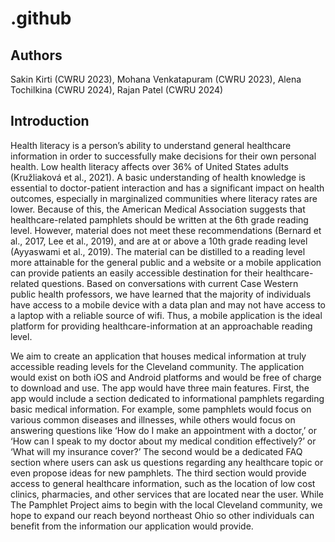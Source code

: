 # .github

## Authors
Sakin Kirti (CWRU 2023), Mohana Venkatapuram (CWRU 2023), Alena Tochilkina (CWRU 2024), Rajan Patel (CWRU 2024)

## Introduction
Health literacy is a person’s ability to understand general healthcare information in order to successfully make decisions for their own personal health. Low health literacy affects over 36% of United States adults (Kružliaková et al., 2021). A basic understanding of health knowledge is essential to doctor-patient interaction and has a significant impact on health outcomes, especially in marginalized communities where literacy rates are lower. Because of this, the American Medical Association suggests that healthcare-related pamphlets should be written at the 6th grade reading level. However, material does not meet these recommendations (Bernard et al., 2017, Lee et al., 2019), and are at or above a 10th grade reading level (Ayyaswami et al., 2019). The material can be distilled to a reading level more attainable for the general public and a website or a mobile application can provide patients an easily accessible destination for their healthcare-related questions. Based on conversations with current Case Western public health professors, we have learned that the majority of individuals have access to a mobile device with a data plan and may not have access to a laptop with a reliable source of wifi. Thus, a mobile application is the ideal platform for providing healthcare-information at an approachable reading level.

We aim to create an application that houses medical information at truly accessible reading levels for the Cleveland community. The application would exist on both iOS and Android platforms and would be free of charge to download and use. The app would have three main features. First, the app would include a section dedicated to informational pamphlets regarding basic medical information. For example, some pamphlets would focus on various common diseases and illnesses, while others would focus on answering questions like ‘How do I make an appointment with a doctor,’ or ‘How can I speak to my doctor about my medical condition effectively?’ or ‘What will my insurance cover?’ The second would be a dedicated FAQ section where users can ask us questions regarding any healthcare topic or even propose ideas for new pamphlets. The third section would provide access to general healthcare information, such as the location of low cost clinics, pharmacies, and other services that are located near the user. While The Pamphlet Project aims to begin with the local Cleveland community, we hope to expand our reach beyond northeast Ohio so other individuals can benefit from the information our application would provide.
